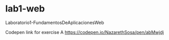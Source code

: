 # lab1-web
Laboratorio1-FundamentosDeAplicacionesWeb



Codepen link for exercise A
https://codepen.io/NazarethSosa/pen/abMwjdj